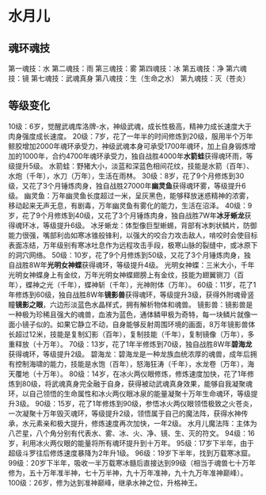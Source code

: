 # 水月儿

## 魂环魂技

第一魂技：水
第二魂技：雨
第三魂技：雾
第四魂技：冰
第五魂技：净
第六魂技：镜
第七魂技：武魂真身
第八魂技：生（生命之水）
第九魂技：灭（苍炎）

## 等级变化

10级：6岁，觉醒武魂库洛牌-水，神级武魂，成长性极高，精神力成长速度大于肉身强度成长速度。
20级：7岁，花了一年半的时间修炼到20级，服用半个万年鲸胶增加2000年魂环承受力，神级武魂本身可承受1700年魂环，加上自身锻炼增加的1000年，合约4700年魂环承受力，独自战胜4000年**水箭蛙**获得魂环雨，等级提升5级。
    水箭蛙：野猪大小，淡蓝和深蓝色相间花纹，技能是水箭（百年）、水炮（千年），水刀（万年），生活在雨林。
30级：8岁，花了9个月修炼到30级，又花了3个月锤炼肉身，独自战胜27000年**幽灵鱼**获得魂环雾，等级提升6级。
    幽灵鱼：万年幽灵鱼长度超过一米，呈灰黑色，能够释放迷惑精神的浓雾，移动起来无声无息，有剧毒，万年幽灵鱼有雾化的能力，生活在沼泽。
40级：9岁，花了9个月修炼到40级，又花了3个月锤炼肉身，独自战胜7W年**冰牙蜥龙**获得魂环冰，等级提升6级。
    冰牙蜥龙：体型像巨型蜥蜴，背部有冰刺状鳞片，防御能力很强，嘴部利齿如寒冰锥般锋利，以强大的咬合力攻击敌人，啃咬时会使目标表面冻结，万年级别有寒冰吐息作为远程攻击手段，极寒山脉的裂缝中，或冰原下的洞穴网络。
50级：10岁，花了9个月修炼到50级，又花了3个月锤炼肉身，独自战胜8W年**光明女神蝶**获得魂环，等级提升4级。
    光明女神蝶：三米大小，千年光明女神蝶身上有金纹，万年光明女神蝶翅膀上有金纹，技能为翅翼铡刀（百年），蝶神之光（千年），蝶神斩（千年），光神附体（万年）。
60级：11岁，花了1年修炼到60级，独自战胜8W年**镜影兽**获得魂环，等级提升3级，获得外附魂骨竖瞳**镜影之眼**，六边形淡蓝色水晶样式，拥有解析物体和魂兽。
    镜影兽：镜影兽是一种极为珍稀且强大的魂兽，血液为蓝色，通体鳞甲极为奇特，每一块鳞片就像一面小镜子似的。如果它静立不动，自身能够反射周围环境的画面，8万年镜影兽体长超过12米，技能是复制幻影（百年），复制技能（千年），复制镜像（万年），多重释放（十万年）。
70级：13岁，花了1年半修炼到70级，独自战胜8W年**碧海龙**获得魂环，等级提升2级。
    碧海龙：碧海龙是一种龙族血统浓厚的魂兽，成年后拥有控制海啸的能力，技能是水饱（百年），怒海狂涛（千年），水龙卷（万年），海天覆地（十万年）。
80级：14岁，在冰火两仪眼修炼，修炼速度加快，花了1年修炼到80级，将武魂真身完全融于自身，获得被动武魂真身效果，能够自我凝聚魂环，以自己领悟的生命属性和冰火两仪眼冰泉的能量凝聚十万年生命魂环，等级提升3级。
90级：15岁，花了1年修炼到90级，参悟冰火两仪眼领悟极致之火苍炎，一次凝聚十万年毁灭魂环，等级提升2级，领悟属于自己的魔法阵，获得水神传承，水元素亲和极大提升，修炼速度再次加快，一年2级。
    水月儿魔法阵：主体为八芒星，八个角分别有代表水、雾、冰、火、净、镜、生、灭的符文。
94级：16岁，利用冰火两仪眼的能量将所有魂环提升到十万年。
95级：17岁下半年，由于超级斗罗往后修炼速度暴降为2年升1级。
96级：19岁下半年，找到万载寒冰窟。
99级：20岁下半年，吸收一半万载寒冰髓后直接达到99级（相当于魂兽七十万年修为，五十万年准半神，七十万半神，九十万年准神，九十九万年准神巅峰）。
100级：26岁，修为达到准神巅峰，继承水神之位，升格神王。
